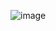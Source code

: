 ![image](https://github.com/yl-me/Notes-of-computer-graphics/blob/master/NeHe/Lesson26.Clipping%20%26%20Reflections%20Using%20The%20Stencil%20Buffer/Screenshot.png)